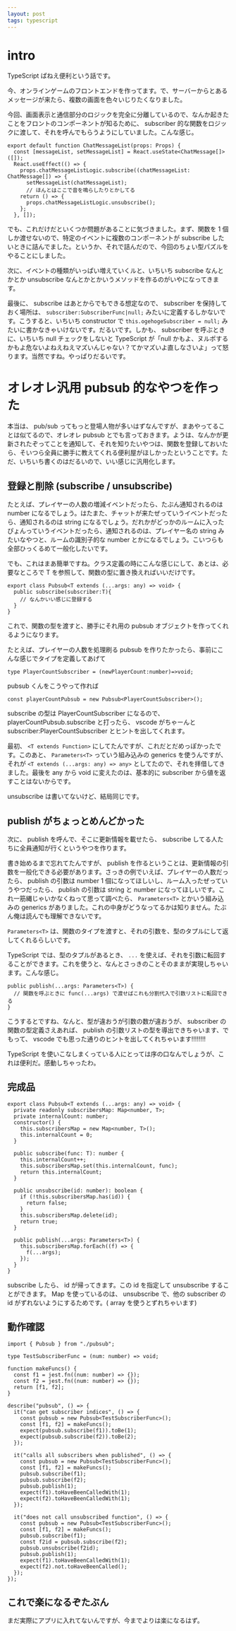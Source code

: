 ```yaml
---
layout: post
tags: typescript
---
```


# intro

TypeScript ぱねえ便利という話です。

今、オンラインゲームのフロントエンドを作ってます。で、サーバーからとあるメッセージが来たら、複数の画面を色々いじりたくなりました。

今回、画面表示と通信部分のロジックを完全に分離しているので、なんか起きたことをフロントのコンポーネントが知るために、 subscriber 的な関数をロジックに渡して、それを呼んでもらうようにしていました。こんな感じ。

```
export default function ChatMessageList(props: Props) {
  const [messageList, setMessageList] = React.useState<ChatMessage[]>([]);
  React.useEffect(() => {
    props.chatMessageListLogic.subscribe((chatMessageList: ChatMessage[]) => {
      setMessageList(chatMessageList);
      // ほんとはここで音を鳴らしたりとかしてる
    return () => {
      props.chatMessageListLogic.unsubscribe();
    };
  }, []);
```

でも、これだけだといくつか問題があることに気づきました。まず、関数を 1 個しか渡せないので、特定のイベントに複数のコンポーネントが subscribe したいときに詰んでました。というか、それで詰んだので、今回のちょい型パズルをやることにしました。

次に、イベントの種類がいっぱい増えていくルと、いちいち subscribe なんとかとか unsubscribe なんとかとかいうメソッドを作るのがいやになってきます。

最後に、 subscribe はあとからでもできる想定なので、 subscriber を保持しておく場所は、 `subscriber:SubscriberFunc|null;` みたいに定義するしかないです。こうすると、いちいち constructor で `this.ogehogeSubscriber = null;` みたいに書かなきゃいけないです。だるいです。しかも、 subscriber を呼ぶときに、いちいち null チェックをしないと TypeScript が「null かもよ、ヌルポするかもよ危ないよねえねえマズいんじゃない？てかマズいよ直しなさいよ」って怒ります。当然ですね。やっぱりだるいです。

# オレオレ汎用 pubsub 的なやつを作った

本当は、 pub/sub ってもっと登場人物が多いはずなんですが、まあやってることは似てるので、オレオレ pubsub とでも言っておきます。ようは、なんかが更新されたぞってことを通知して、それを知りたいやつは、関数を登録しておいたら、そいつら全員に勝手に教えてくれる便利屋がほしかったということです。ただ、いちいち書くのはだるいので、いい感じに汎用化します。

## 登録と削除 (subscribe / unsubscribe)

たとえば、プレイヤーの人数の増減イベントだったら、たぶん通知されるのは number になるでしょう。はたまた、チャットが来たぜっていうイベントだったら、通知されるのは string になるでしょう。だれかがどっかのルームに入ったぴょんっていうイベントだったら、通知されるのは、プレイヤー名の string みたいなやつと、ルームの識別子的な number とかになるでしょう。こいつらも全部ひっくるめて一般化したいです。

でも、これはまあ簡単ですね。クラス定義の時にこんな感じにして、あとは、必要なところで T を参照して、関数の型に置き換えればいいだけです。

```
export class Pubsub<T extends (...args: any) => void> {
  public subscribe(subscriber:T){
    // なんかいい感じに登録する
  }
}
```

これで、関数の型を渡すと、勝手にそれ用の pubsub オブジェクトを作ってくれるようになります。

たとえば、プレイヤーの人数を処理刷る pubsub を作りたかったら、事前にこんな感じでタイプを定義してあげて

```
type PlayerCountSubscriber = (newPlayerCount:number)=>void;
```

pubsub くんをこうやって作れば

```
const playerCountPubsub = new Pubsub<PlayerCountSubscriber>();
```

subscribe の型は PlayerCountSubscriber になるので、 playerCountPubsub.subscribe と打ったら、 vscode がちゃーんと subscriber:PlayerCountSubscriber とヒントを出してくれます。

最初、 `<T extends Function>` にしてたんですが、これだとだめっぽかったです。このあと、 `Parameters<T>` っていう組み込みの generics を使うんですが、それが `<T extends (...args: any) => any>` としてたので、それを拝借してきました。最後を any から void に変えたのは、基本的に subscriber から値を返すことはないからです。

unsubscribe は書いてないけど、結局同じです。

## publish がちょっとめんどかった

次に、 publish を呼んで、そこに更新情報を載せたら、 subscribe してる人たちに全員通知が行くというやつを作ります。

書き始めるまで忘れてたんですが、 publish を作るということは、更新情報の引数を一般化できる必要があります。さっきの例でいえば、プレイヤーの人数だったら、 publish の引数は number 1 個になってほしいし、ルーム入ったぜっていうやつだったら、 publish の引数は string と number になってほしいです。これ一筋縄じゃいかなくねって思って調べたら、 `Parameters<T>` とかいう組み込みの generics がありました。これの中身がどうなってるかは知りません。たぶん俺は読んでも理解できないです。

`Parameters<T>` は、関数のタイプを渡すと、それの引数を、型のタプルにして返してくれるらしいです。

TypeScript では、型のタプルがあるとき、 `...` を使えば、それを引数に転回することができます。これを使うと、なんとさっきのことそのままが実現しちゃいます。こんな感じ。

```
public publish(...args: Parameters<T>) {
  // 関数を呼ぶときに func(...args) で渡せばこれも分割代入で引数リストに転回できる
}
```

こうするとですね、なんと、型が違おうが引数の数が違おうが、 subscriber の関数の型定義さえあれば、 publish の引数リストの型を導出できちゃいます、でもって、 vscode でも思った通りのヒントを出してくれちゃいます!!!!!!!!

TypeScript を使いこなしまくっている人にとっては序の口なんでしょうが、これは便利だ。感動しちゃったわ。

## 完成品

```
export class Pubsub<T extends (...args: any) => void> {
  private readonly subscribersMap: Map<number, T>;
  private internalCount: number;
  constructor() {
    this.subscribersMap = new Map<number, T>();
    this.internalCount = 0;
  }

  public subscribe(func: T): number {
    this.internalCount++;
    this.subscribersMap.set(this.internalCount, func);
    return this.internalCount;
  }

  public unsubscribe(id: number): boolean {
    if (!this.subscribersMap.has(id)) {
      return false;
    }
    this.subscribersMap.delete(id);
    return true;
  }

  public publish(...args: Parameters<T>) {
    this.subscribersMap.forEach((f) => {
      f(...args);
    });
  }
}
```

subscribe したら、 id が帰ってきます。この id を指定して unsubscribe することができます。 Map を使っているのは、 unsubscribe で、他の subscriber の id がずれないようにするためです。( array を使うとずれちゃいます)

## 動作確認

```
import { Pubsub } from "./pubsub";

type TestSubscriberFunc = (num: number) => void;

function makeFuncs() {
  const f1 = jest.fn((num: number) => {});
  const f2 = jest.fn((num: number) => {});
  return [f1, f2];
}

describe("pubsub", () => {
  it("can get subscriber indices", () => {
    const pubsub = new Pubsub<TestSubscriberFunc>();
    const [f1, f2] = makeFuncs();
    expect(pubsub.subscribe(f1)).toBe(1);
    expect(pubsub.subscribe(f2)).toBe(2);
  });

  it("calls all subscribers when published", () => {
    const pubsub = new Pubsub<TestSubscriberFunc>();
    const [f1, f2] = makeFuncs();
    pubsub.subscribe(f1);
    pubsub.subscribe(f2);
    pubsub.publish(1);
    expect(f1).toHaveBeenCalledWith(1);
    expect(f2).toHaveBeenCalledWith(1);
  });

  it("does not call unsubscribed function", () => {
    const pubsub = new Pubsub<TestSubscriberFunc>();
    const [f1, f2] = makeFuncs();
    pubsub.subscribe(f1);
    const f2id = pubsub.subscribe(f2);
    pubsub.unsubscribe(f2id);
    pubsub.publish(1);
    expect(f1).toHaveBeenCalledWith(1);
    expect(f2).not.toHaveBeenCalled();
  });
});
```

## これで楽になるぞたぶん

まだ実際にアプリに入れてないんですが、今までよりは楽になるはず。
